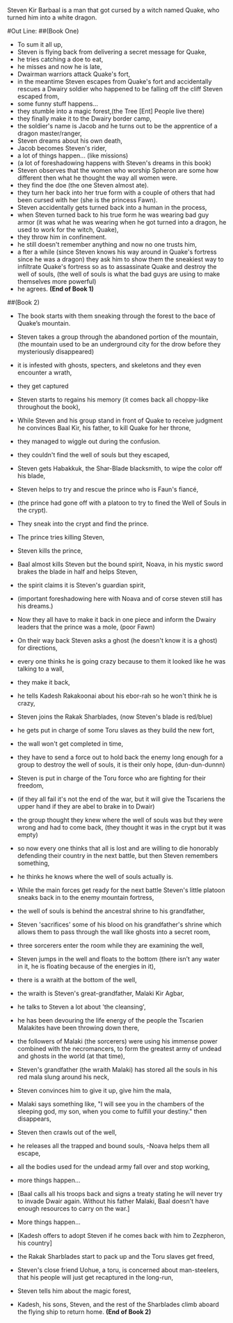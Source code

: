 
Steven Kir Barbaal is a man that got cursed by a witch named Quake, who turned him into a white dragon.

#Out Line:
##(Book One)
- To sum it all up,
- Steven is flying back from delivering a secret message for Quake,
- he tries catching a doe to eat,
- he misses and now he is late,
- Dwairman warriors attack Quake's fort,
- in the meantime Steven escapes from Quake's fort and accidentally rescues a Dwairy soldier who happened to be falling off the cliff Steven escaped from,
- some funny stuff happens...
- they stumble into a magic forest,(the Tree [Ent] People live there)
- they finally make it to the Dwairy border camp,
- the soldier's name is Jacob and he turns out to be the apprentice of a dragon master/ranger,
- Steven dreams about his own death,
- Jacob becomes Steven's rider,
- a lot of things happen... (like missions)
- (a lot of foreshadowing happens with Steven's dreams in this book)
- Steven observes that the women who worship Spheron are some how different then what he thought the way all women were.
- they find the doe (the one Steven almost ate).
- they turn her back into her true form with a couple of others that had been cursed with her (she is the princess Fawn).
- Steven accidentally gets turned back into a human in the process,
- when Steven turned back to his true form he was wearing bad guy armor (it was what he was wearing when he got turned into a dragon, he used to work for the witch, Quake),
- they throw him in confinement.
- he still doesn't remember anything and now no one trusts him,
- a fter a while (since Steven knows his way around in Quake's fortress since he was a dragon) they ask him to show them the sneakiest way to infiltrate Quake's fortress so as to assassinate Quake and destroy the well of souls, (the well of souls is what the bad guys are using to make themselves more powerful)
- he agrees.
**(End of Book 1)**

##(Book 2)
- The book starts with them sneaking through the forest to the bace of Quake’s mountain.
- Steven takes a group through the abandoned portion of the mountain, (the mountain used to be an underground city for the drow before they mysteriously disappeared)
- it is infested with ghosts, specters, and skeletons and they even encounter a wrath,
- they get captured
- Steven starts to regains his memory (it comes back all choppy-like throughout the book),
- While Steven and his group stand in front of Quake to receive judgment he convinces Baal Kir, his father, to kill Quake for her throne,
- they managed to wiggle out during the confusion.
- they couldn't find the well of souls but they escaped,
- Steven gets Habakkuk, the Shar-Blade blacksmith, to wipe the color off his blade,
- Steven helps to try and rescue the prince who is Faun's fiancé,
- (the prince had gone off with a platoon to try to fined the Well of Souls in the crypt).
- They sneak into the crypt and find the prince.
- The prince tries killing Steven,
- Steven kills the prince,
- Baal almost kills Steven but the bound spirit, Noava, in his mystic sword
brakes the blade in half and helps Steven,
- the spirit claims it is Steven's guardian spirit,
- (important foreshadowing here with Noava and of corse steven still has his dreams.)
- Now they all have to make it back in one piece and inform the Dwairy leaders that the prince was a mole, (poor Fawn)
- On their way back Steven asks a ghost (he doesn't know it is a ghost) for directions,
- every one thinks he is going crazy because to them it looked like he was talking to a wall,
- they make it back,
- he tells Kadesh Rakakoonai about his ebor-rah so he won't think he is crazy,
- Steven joins the Rakak Sharblades, (now Steven's blade is red/blue)
- he gets put in charge of some Toru slaves as they build the new fort,
- the wall won't get completed in time,
- they have to send a force out to hold back the enemy long enough for a group to destroy the well of souls, it is their only hope, (dun-dun-dunnn)
- Steven is put in charge of the Toru force who are fighting for their freedom,
- (if they all fail it's not the end of the war, but it will give the Tscariens the upper hand if they are abel to brake in to Dwair)
- the group thought they knew where the well of souls was but they were wrong and had to come back, (they thought it was in the crypt but it was empty)
- so now every one thinks that all is lost and are willing to die honorably defending their country in the next battle, but then Steven remembers something,
- he thinks he knows where the well of souls actually is.

- While the main forces get ready for the next battle Steven's little platoon sneaks back in to the enemy mountain fortress,
- the well of souls is behind the ancestral shrine to his grandfather,
- Steven 'sacrifices' some of his blood on his grandfather's shrine which allows them to pass through the wall like ghosts into a secret room,
- three sorcerers enter the room while they are examining the well,
- Steven jumps in the well and floats to the bottom (there isn’t any water in it, he is floating because of the energies in it),
- there is a wraith at the bottom of the well,
- the wraith is Steven's great-grandfather, Malaki Kir Agbar,
- he talks to Steven a lot about 'the cleansing',
- he has been devouring the life energy of the people the Tscarien Malakites have been throwing down there,
- the followers of Malaki (the sorcerers) were using his immense power combined with the necromancers, to form the greatest army of undead and ghosts in the world (at that time),
- Steven's grandfather (the wraith Malaki) has stored all the souls in his red mala slung around his neck,
- Steven convinces him to give it up, give him the mala,
- Malaki says something like, "I will see you in the chambers of the sleeping god, my son, when you come to fulfill your destiny." then disappears,
- Steven then crawls out of the well,
- he releases all the trapped and bound souls,
 -Noava helps them all escape,
- all the bodies used for the undead army fall over and stop working,
- more things happen...

- [Baal calls all his troops back and signs a treaty stating he will never try to invade Dwair again. Without his father Malaki, Baal doesn't have enough resources to carry on the war.]

- More things happen...
- [Kadesh offers to adopt Steven if he comes back with him to Zezpheron, his country]
- the Rakak Sharblades start to pack up and the Toru slaves get freed,
- Steven's close friend Uohue, a toru, is concerned about man-steelers, that his people will just get recaptured in the long-run,
- Steven tells him about the magic forest,
- Kadesh, his sons, Steven, and the rest of the Sharblades climb aboard the flying ship to return home.
**(End of Book 2)**
